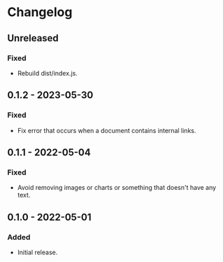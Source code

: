 # Changelog

## Unreleased

### Fixed

- Rebuild dist/index.js.

## 0.1.2 - 2023-05-30

### Fixed

- Fix error that occurs when a document contains internal links.

## 0.1.1 - 2022-05-04

### Fixed

- Avoid removing images or charts or something that doesn't have any text.

## 0.1.0 - 2022-05-01

### Added

- Initial release.
